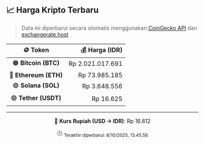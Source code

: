 

<!-- HARGA_KRIPTO -->
## 📈 Harga Kripto Terbaru

> Data ini diperbarui secara otomatis menggunakan [CoinGecko API](https://www.coingecko.com/) dan [exchangerate.host](https://exchangerate.host/)

<div align="center">

| 🪙 Token | 💰 Harga (IDR) |
|:------:|---------------:|
| 🟠 **Bitcoin (BTC)**   | Rp 2.021.017.691 |
| 🔵 **Ethereum (ETH)**  | Rp 73.985.185 |
| 🟣 **Solana (SOL)**    | Rp 3.648.556 |
| 🟢 **Tether (USDT)**   | Rp 16.625 |

---

💱 **Kurs Rupiah (USD → IDR)**: Rp 16.612

🕒 <sub>Terakhir diperbarui: 8/10/2025, 13.45.56</sub>

</div>
<!-- /HARGA_KRIPTO -->